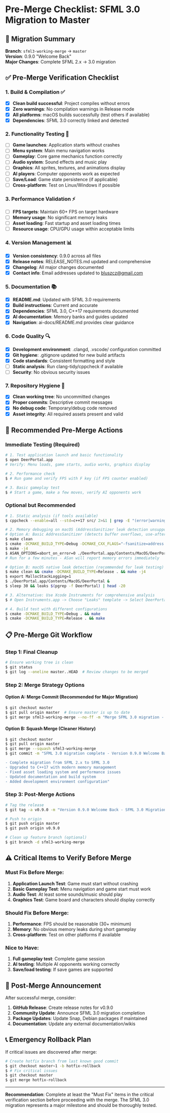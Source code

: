 # Pre-Merge Checklist: SFML 3.0 Migration to Master

## 🎯 **Migration Summary**
**Branch**: `sfml3-working-merge` → `master`  
**Version**: 0.9.0 "Welcome Back"  
**Major Changes**: Complete SFML 2.x → 3.0 migration  

## ✅ **Pre-Merge Verification Checklist**

### **1. Build & Compilation** ✅
- [x] **Clean build successful**: Project compiles without errors
- [x] **Zero warnings**: No compilation warnings in Release mode
- [x] **All platforms**: macOS builds successfully (test others if available)
- [x] **Dependencies**: SFML 3.0 correctly linked and detected

### **2. Functionality Testing** 🧪
- [ ] **Game launches**: Application starts without crashes
- [ ] **Menu system**: Main menu navigation works
- [ ] **Gameplay**: Core game mechanics function correctly
- [ ] **Audio system**: Sound effects and music play
- [ ] **Graphics**: All sprites, textures, and animations display
- [ ] **AI players**: Computer opponents work as expected
- [ ] **Save/Load**: Game state persistence (if applicable)
- [ ] **Cross-platform**: Test on Linux/Windows if possible

### **3. Performance Validation** ⚡
- [ ] **FPS targets**: Maintain 60+ FPS on target hardware
- [ ] **Memory usage**: No significant memory leaks
- [ ] **Asset loading**: Fast startup and asset loading times
- [ ] **Resource usage**: CPU/GPU usage within acceptable limits

### **4. Version Management** 📊
- [x] **Version consistency**: 0.9.0 across all files
- [x] **Release notes**: RELEASE_NOTES.md updated and comprehensive
- [x] **Changelog**: All major changes documented
- [x] **Contact info**: Email addresses updated to bluszcz@gmail.com

### **5. Documentation** 📚
- [x] **README.md**: Updated with SFML 3.0 requirements
- [x] **Build instructions**: Current and accurate
- [x] **Dependencies**: SFML 3.0, C++17 requirements documented
- [x] **AI documentation**: Memory banks and guides updated
- [x] **Navigation**: ai-docs/README.md provides clear guidance

### **6. Code Quality** 🔍
- [x] **Development environment**: .clangd, .vscode/ configuration committed
- [x] **Git hygiene**: .gitignore updated for new build artifacts
- [x] **Code standards**: Consistent formatting and style
- [ ] **Static analysis**: Run clang-tidy/cppcheck if available
- [ ] **Security**: No obvious security issues

### **7. Repository Hygiene** 🧹
- [x] **Clean working tree**: No uncommitted changes
- [x] **Proper commits**: Descriptive commit messages
- [x] **No debug code**: Temporary/debug code removed
- [x] **Asset integrity**: All required assets present and valid

## 🚀 **Recommended Pre-Merge Actions**

### **Immediate Testing (Required)**
```bash
# 1. Test application launch and basic functionality
$ open DeerPortal.app
# Verify: Menu loads, game starts, audio works, graphics display

# 2. Performance check
$ # Run game and verify FPS with F key (if FPS counter enabled)

# 3. Basic gameplay test
$ # Start a game, make a few moves, verify AI opponents work
```

### **Optional but Recommended**
```bash
# 1. Static analysis (if tools available)
$ cppcheck --enable=all --std=c++17 src/ 2>&1 | grep -E "(error|warning)"

# 2. Memory debugging on macOS (AddressSanitizer leak detection unsupported on newer macOS)
# Option A: Basic AddressSanitizer (detects buffer overflows, use-after-free, etc.)
$ make clean
$ cmake -DCMAKE_BUILD_TYPE=Debug -DCMAKE_CXX_FLAGS="-fsanitize=address -fsanitize=undefined -g" .
$ make -j4
$ ASAN_OPTIONS=abort_on_error=0 ./DeerPortal.app/Contents/MacOS/DeerPortal
# Run for a few minutes - ASan will report memory errors immediately

# Option B: macOS native leak detection (recommended for leak testing)
$ make clean && cmake -DCMAKE_BUILD_TYPE=Release . && make -j4
$ export MallocStackLogging=1
$ ./DeerPortal.app/Contents/MacOS/DeerPortal &
$ sleep 30 && leaks $(pgrep -f DeerPortal) | head -20

# 3. Alternative: Use Xcode Instruments for comprehensive analysis
$ # Open Instruments.app -> Choose "Leaks" template -> Select DeerPortal.app

# 4. Build test with different configurations
$ cmake -DCMAKE_BUILD_TYPE=Debug . && make
$ cmake -DCMAKE_BUILD_TYPE=Release . && make
```

## 📋 **Pre-Merge Git Workflow**

### **Step 1: Final Cleanup**
```bash
# Ensure working tree is clean
$ git status
$ git log --oneline master..HEAD  # Review changes to be merged
```

### **Step 2: Merge Strategy Options**

#### **Option A: Merge Commit (Recommended for Major Migration)**
```bash
$ git checkout master
$ git pull origin master  # Ensure master is up to date
$ git merge sfml3-working-merge --no-ff -m "Merge SFML 3.0 migration - Version 0.9.0 Welcome Back"
```

#### **Option B: Squash Merge (Cleaner History)**
```bash
$ git checkout master  
$ git pull origin master
$ git merge --squash sfml3-working-merge
$ git commit -m "SFML 3.0 migration complete - Version 0.9.0 Welcome Back

- Complete migration from SFML 2.x to SFML 3.0
- Upgraded to C++17 with modern memory management
- Fixed asset loading system and performance issues
- Updated documentation and build system
- Added development environment configuration"
```

### **Step 3: Post-Merge Actions**
```bash
# Tag the release
$ git tag -a v0.9.0 -m "Version 0.9.0 Welcome Back - SFML 3.0 Migration"

# Push to origin
$ git push origin master
$ git push origin v0.9.0

# Clean up feature branch (optional)
$ git branch -d sfml3-working-merge
```

## ⚠️ **Critical Items to Verify Before Merge**

### **Must Fix Before Merge:**
1. **Application Launch Test**: Game must start without crashing
2. **Basic Gameplay Test**: Menu navigation and game start must work
3. **Audio Test**: At least some sounds/music should play
4. **Graphics Test**: Game board and characters should display correctly

### **Should Fix Before Merge:**
1. **Performance**: FPS should be reasonable (30+ minimum)
2. **Memory**: No obvious memory leaks during short gameplay
3. **Cross-platform**: Test on other platforms if available

### **Nice to Have:**
1. **Full gameplay test**: Complete game session
2. **AI testing**: Multiple AI opponents working correctly
3. **Save/load testing**: If save games are supported

## 🎉 **Post-Merge Announcement**

After successful merge, consider:
1. **GitHub Release**: Create release notes for v0.9.0
2. **Community Update**: Announce SFML 3.0 migration completion
3. **Package Updates**: Update Snap, Debian packages if maintained
4. **Documentation**: Update any external documentation/wikis

## 📞 **Emergency Rollback Plan**

If critical issues are discovered after merge:
```bash
# Create hotfix branch from last known good commit
$ git checkout master~1 -b hotfix-rollback
$ # Fix critical issues
$ git checkout master
$ git merge hotfix-rollback
```

---

**Recommendation**: Complete at least the "Must Fix" items in the critical verification section before proceeding with the merge. The SFML 3.0 migration represents a major milestone and should be thoroughly tested. 